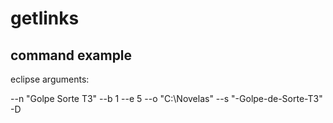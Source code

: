 # getlinks

## command example
eclipse arguments:

--n "Golpe Sorte T3" --b 1 --e 5 --o "C:\Novelas" --s "-Golpe-de-Sorte-T3" -D
